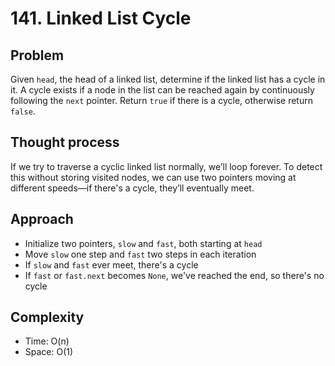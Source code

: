 # 141. Linked List Cycle

## Problem
Given `head`, the head of a linked list, determine if the linked list has a cycle in it. A cycle exists if a node in the list can be reached again by continuously following the `next` pointer. Return `true` if there is a cycle, otherwise return `false`.

## Thought process
If we try to traverse a cyclic linked list normally, we’ll loop forever. To detect this without storing visited nodes, we can use two pointers moving at different speeds—if there's a cycle, they’ll eventually meet.

## Approach
- Initialize two pointers, `slow` and `fast`, both starting at `head`
- Move `slow` one step and `fast` two steps in each iteration
- If `slow` and `fast` ever meet, there's a cycle
- If `fast` or `fast.next` becomes `None`, we've reached the end, so there's no cycle

## Complexity
- Time: O(n)  
- Space: O(1)